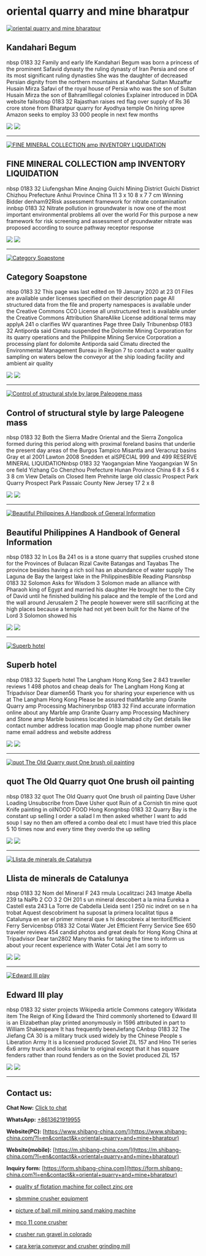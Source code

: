 # oriental quarry and mine bharatpur

<a href="https://swt.shibang-china.com/?l=en&img&k=oriental+quarry+and+mine+bharatpur" target="_blank">![oriental quarry and mine bharatpur](http://static.shibang-china.com/all-800x300/79.jpg)</a>

## Kandahari Begum
nbsp 0183 32 Family and early life Kandahari Begum was born a princess of the prominent Safavid dynasty the ruling dynasty of Iran Persia and one of its most significant ruling dynasties She was the daughter of decreased Persian dignity from the northern mountains at Kandahar Sultan Muzaffar Husain Mirza Safavi of the royal house of Persia who was the son of Sultan Husain Mirza the son of BahramIllegal colonies Explainer introduced in DDA website failsnbsp 0183 32 Rajasthan raises red flag over supply of Rs 36 crore stone from Bharatpur quarry for Ayodhya temple On hiring spree Amazon seeks to employ 33 000 people in next few months


<a href="https://whatsapp.shibangsoft.com/WhatsApp.php" target="_blank" title="WhatsApp">![](http://static.shibang-china.com/icon/whatsapp.png)</a> <a href="https://swt.shibang-china.com/?l=en&icon&k=oriental+quarry+and+mine+bharatpur" target="_blank">![](http://static.shibang-china.com/icon/chat-en.png)</a>

---

<a href="https://swt.shibang-china.com/?l=en&img&k=oriental+quarry+and+mine+bharatpur" target="_blank">![FINE MINERAL COLLECTION amp INVENTORY LIQUIDATION](http://static.shibang-china.com/all-800x300/547.jpg)</a>

## FINE MINERAL COLLECTION amp INVENTORY LIQUIDATION
nbsp 0183 32 Liufengshan Mine Anqing Guichi Mining District Guichi District Chizhou Prefecture Anhui Province China 11 3 x 10 8 x 7 7 cm Winning Bidder denham92Risk assessment framework for nitrate contamination innbsp 0183 32 Nitrate pollution in groundwater is now one of the most important environmental problems all over the world For this purpose a new framework for risk screening and assessment of groundwater nitrate was proposed according to source pathway receptor response


<a href="https://whatsapp.shibangsoft.com/WhatsApp.php" target="_blank" title="WhatsApp">![](http://static.shibang-china.com/icon/whatsapp.png)</a> <a href="https://swt.shibang-china.com/?l=en&icon&k=oriental+quarry+and+mine+bharatpur" target="_blank">![](http://static.shibang-china.com/icon/chat-en.png)</a>

---

<a href="https://swt.shibang-china.com/?l=en&img&k=oriental+quarry+and+mine+bharatpur" target="_blank">![Category Soapstone](http://static.shibang-china.com/all-800x300/1107.jpg)</a>

## Category Soapstone
nbsp 0183 32 This page was last edited on 19 January 2020 at 23 01 Files are available under licenses specified on their description page All structured data from the file and property namespaces is available under the Creative Commons CC0 License all unstructured text is available under the Creative Commons Attribution ShareAlike License additional terms may applyA 241 o clarifies WV quarantines Page three Daily Tribunenbsp 0183 32 Antiporda said Cimatu suspended the Dolomite Mining Corporation for its quarry operations and the Philippine Mining Service Corporation a processing plant for dolomite Antiporda said Cimatu directed the Environmental Management Bureau in Region 7 to conduct a water quality sampling on waters below the conveyor at the ship loading facility and ambient air quality


<a href="https://whatsapp.shibangsoft.com/WhatsApp.php" target="_blank" title="WhatsApp">![](http://static.shibang-china.com/icon/whatsapp.png)</a> <a href="https://swt.shibang-china.com/?l=en&icon&k=oriental+quarry+and+mine+bharatpur" target="_blank">![](http://static.shibang-china.com/icon/chat-en.png)</a>

---

<a href="https://swt.shibang-china.com/?l=en&img&k=oriental+quarry+and+mine+bharatpur" target="_blank">![Control of structural style by large Paleogene mass](http://static.shibang-china.com/all-800x300/829.jpg)</a>

## Control of structural style by large Paleogene mass
nbsp 0183 32 Both the Sierra Madre Oriental and the Sierra Zongolica formed during this period along with proximal foreland basins that underlie the present day areas of the Burgos Tampico Misantla and Veracruz basins Gray et al 2001 Lawton 2008 Snedden et alSPECIAL 999 and 499 RESERVE MINERAL LIQUIDATIONnbsp 0183 32 Yaogangxian Mine Yaogangxian W Sn ore field Yizhang Co Chenzhou Prefecture Hunan Province China 6 8 x 5 6 x 3 8 cm View Details on Closed Item Prehnite large old classic Prospect Park Quarry Prospect Park Passaic County New Jersey 17 2 x 8


<a href="https://whatsapp.shibangsoft.com/WhatsApp.php" target="_blank" title="WhatsApp">![](http://static.shibang-china.com/icon/whatsapp.png)</a> <a href="https://swt.shibang-china.com/?l=en&icon&k=oriental+quarry+and+mine+bharatpur" target="_blank">![](http://static.shibang-china.com/icon/chat-en.png)</a>

---

<a href="https://swt.shibang-china.com/?l=en&img&k=oriental+quarry+and+mine+bharatpur" target="_blank">![Beautiful Philippines A Handbook of General Information](http://static.shibang-china.com/all-800x300/739.jpg)</a>

## Beautiful Philippines A Handbook of General Information
nbsp 0183 32 In Los Ba 241 os is a stone quarry that supplies crushed stone for the Provinces of Bulacan Rizal Cavite Batangas and Tayabas The province besides having a rich soil has an abundance of water supply The Laguna de Bay the largest lake in the PhilippinesBible Reading Plansnbsp 0183 32 Solomon Asks for Wisdom 3 Solomon made an alliance with Pharaoh king of Egypt and married his daughter He brought her to the City of David until he finished building his palace and the temple of the Lord and the wall around Jerusalem 2 The people however were still sacrificing at the high places because a temple had not yet been built for the Name of the Lord 3 Solomon showed his


<a href="https://whatsapp.shibangsoft.com/WhatsApp.php" target="_blank" title="WhatsApp">![](http://static.shibang-china.com/icon/whatsapp.png)</a> <a href="https://swt.shibang-china.com/?l=en&icon&k=oriental+quarry+and+mine+bharatpur" target="_blank">![](http://static.shibang-china.com/icon/chat-en.png)</a>

---

<a href="https://swt.shibang-china.com/?l=en&img&k=oriental+quarry+and+mine+bharatpur" target="_blank">![Superb hotel](http://static.shibang-china.com/all-800x300/1482.jpg)</a>

## Superb hotel
nbsp 0183 32 Superb hotel The Langham Hong Kong See 2 843 traveller reviews 1 498 photos and cheap deals for The Langham Hong Kong at Tripadvisor Dear diamen56 Thank you for sharing your experience with us at The Langham Hong Kong Please be assured thatMarble amp Granite Quarry amp Processing Machinerynbsp 0183 32 Find accurate information online about any Marble amp Granite Quarry amp Processing Machinery and Stone amp Marble business located in Islamabad city Get details like contact number address location map Google map phone number owner name email address and website address


<a href="https://whatsapp.shibangsoft.com/WhatsApp.php" target="_blank" title="WhatsApp">![](http://static.shibang-china.com/icon/whatsapp.png)</a> <a href="https://swt.shibang-china.com/?l=en&icon&k=oriental+quarry+and+mine+bharatpur" target="_blank">![](http://static.shibang-china.com/icon/chat-en.png)</a>

---

<a href="https://swt.shibang-china.com/?l=en&img&k=oriental+quarry+and+mine+bharatpur" target="_blank">![quot The Old Quarry quot One brush oil painting](http://static.shibang-china.com/all-800x300/492.jpg)</a>

## quot The Old Quarry quot One brush oil painting
nbsp 0183 32 quot The Old Quarry quot One brush oil painting Dave Usher Loading Unsubscribe from Dave Usher quot Ruin of a Cornish tin mine quot Knife painting in oilNOOD FOOD Hong Kongnbsp 0183 32 Quarry Bay is the constant up selling I order a salad I m then asked whether I want to add soup I say no then am offered a combo deal etc I must have tried this place 5 10 times now and every time they overdo the up selling


<a href="https://whatsapp.shibangsoft.com/WhatsApp.php" target="_blank" title="WhatsApp">![](http://static.shibang-china.com/icon/whatsapp.png)</a> <a href="https://swt.shibang-china.com/?l=en&icon&k=oriental+quarry+and+mine+bharatpur" target="_blank">![](http://static.shibang-china.com/icon/chat-en.png)</a>

---

<a href="https://swt.shibang-china.com/?l=en&img&k=oriental+quarry+and+mine+bharatpur" target="_blank">![Llista de minerals de Catalunya](http://static.shibang-china.com/all-800x300/1175.jpg)</a>

## Llista de minerals de Catalunya
nbsp 0183 32 Nom del Mineral F 243 rmula Localitzaci 243 Imatge Abella 239 ta NaPb 2 CO 3 2 OH 201 s un mineral descobert a la mina Eureka a Castell esta 243 La Torre de Cabdella Lleida sent l 250 nic indret on se n ha trobat Aquest descobriment ha suposat la primera localitat tipus a Catalunya en ser el primer mineral que s hi descobreix al territoriEfficient Ferry Servicenbsp 0183 32 Cotai Water Jet Efficient Ferry Service See 650 traveler reviews 454 candid photos and great deals for Hong Kong China at Tripadvisor Dear tan2802 Many thanks for taking the time to inform us about your recent experience with Water Cotai Jet I am sorry to


<a href="https://whatsapp.shibangsoft.com/WhatsApp.php" target="_blank" title="WhatsApp">![](http://static.shibang-china.com/icon/whatsapp.png)</a> <a href="https://swt.shibang-china.com/?l=en&icon&k=oriental+quarry+and+mine+bharatpur" target="_blank">![](http://static.shibang-china.com/icon/chat-en.png)</a>

---

<a href="https://swt.shibang-china.com/?l=en&img&k=oriental+quarry+and+mine+bharatpur" target="_blank">![Edward III play](http://static.shibang-china.com/all-800x300/1190.jpg)</a>

## Edward III play
nbsp 0183 32 sister projects Wikipedia article Commons category Wikidata item The Reign of King Edward the Third commonly shortened to Edward III is an Elizabethan play printed anonymously in 1596 attributed in part to William Shakespeare It has frequently beenJiefang CAnbsp 0183 32 The Jiefang CA 30 is a military truck used widely by the Chinese People s Liberation Army It is a licensed produced Soviet ZIL 157 and Hino TH series 6x6 army truck and looks similar to original except that it has square fenders rather than round fenders as on the Soviet produced ZIL 157


<a href="https://whatsapp.shibangsoft.com/WhatsApp.php" target="_blank" title="WhatsApp">![](http://static.shibang-china.com/icon/whatsapp.png)</a> <a href="https://swt.shibang-china.com/?l=en&icon&k=oriental+quarry+and+mine+bharatpur" target="_blank">![](http://static.shibang-china.com/icon/chat-en.png)</a>

---
## Contact us:

**Chat Now:** [Click to chat](https://swt.shibang-china.com?l=en&contact&k=oriental+quarry+and+mine+bharatpur)

**WhatsApp:**  [+8613621919955](https://whatsapp.shibangsoft.com/WhatsApp.php)

**Website(PC):** [https://www.shibang-china.com/](https://www.shibang-china.com/?l=en&contact&k=oriental+quarry+and+mine+bharatpur)

**Website(mobile):** [https://m.shibang-china.com/](https://m.shibang-china.com/?l=en&contact&k=oriental+quarry+and+mine+bharatpur)

**Inquiry form:** [https://form.shibang-china.com](https://form.shibang-china.com?l=en&contact&k=oriental+quarry+and+mine+bharatpur)

* [quality sf flotation machine for collect zinc ore](../163/quality%20sf%20flotation%20machine%20for%20collect%20zinc%20ore.md)

* [sbmmine crusher equipment](../166/sbmmine%20crusher%20equipment.md)

* [picture of ball mill mining sand making machine](../168/picture%20of%20ball%20mill%20mining%20sand%20making%20machine.md)

* [mco 11 cone crusher](../167/mco%2011%20cone%20crusher.md)

* [crusher run gravel in colorado](../166/crusher%20run%20gravel%20in%20colorado.md)

* [cara kerja conveyor and crusher grinding mill](../165/cara%20kerja%20conveyor%20and%20crusher%20grinding%20mill.md)